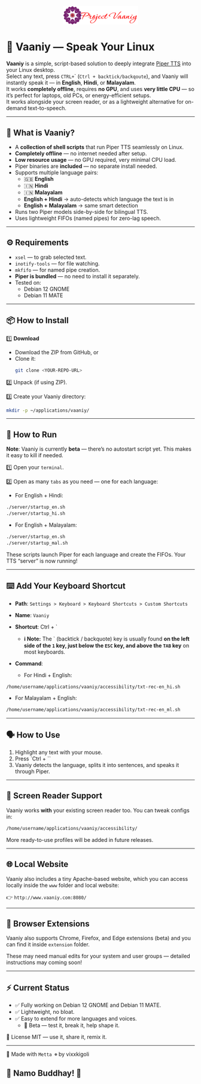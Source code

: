 
<p align="center">
  <img src="assets/vaaniy-logo.svg" alt="Vaaniy Logo" width="200"/>
</p>

# 📣 Vaaniy — Speak Your Linux

**Vaaniy** is a simple, script-based solution to deeply integrate [Piper TTS](https://github.com/rhasspy/piper) into your Linux desktop.  
Select any text, press `CTRL+`\` (`Ctrl + backtick/backqoute`), and Vaaniy will instantly speak it — in **English**, **Hindi**, or **Malayalam**.  
It works **completely offline**, requires **no GPU**, and uses **very little CPU** — so it’s perfect for laptops, old PCs, or energy-efficient setups.  
It works alongside your screen reader, or as a lightweight alternative for on-demand text-to-speech.

---

## 🔑 What is Vaaniy?

- A **collection of shell scripts** that run Piper TTS seamlessly on Linux.
- **Completely offline** — no internet needed after setup.
- **Low resource usage** — no GPU required, very minimal CPU load.
- Piper binaries are **included** — no separate install needed.
- Supports multiple language pairs:
  - 🇬🇧 **English**
  - 🇮🇳 **Hindi**
  - 🇮🇳 **Malayalam**
  - **English + Hindi** → auto-detects which language the text is in
  - **English + Malayalam** → same smart detection
- Runs two Piper models side-by-side for bilingual TTS.
- Uses lightweight FIFOs (named pipes) for zero-lag speech.

---

## ⚙️ Requirements

- `xsel` — to grab selected text.
- `inotify-tools` — for file watching.
- `mkfifo` — for named pipe creation.
- **Piper is bundled** — no need to install it separately.
- Tested on:
  - Debian 12 GNOME
  - Debian 11 MATE

---

## 📦 How to Install

1️⃣ **Download**  
- Download the ZIP from GitHub, or  
- Clone it:
  ```bash
  git clone <YOUR-REPO-URL>
  ```

2️⃣ Unpack (if using ZIP).

3️⃣ Create your Vaaniy directory:

   ```bash
   mkdir -p ~/applications/vaaniy/
   ```
---

## 🚀 How to Run
**Note**: Vaaniy is currently **beta** — there’s no autostart script yet.
This makes it easy to kill if needed.

1️⃣ Open your `terminal`.

2️⃣ Open as many `tabs` as you need — one for each language:

- For English + Hindi:

```bash
./server/startup_en.sh
./server/startup_hi.sh
```
- For English + Malayalam:

```bash
./server/startup_en.sh
./server/startup_mal.sh
```
These scripts launch Piper for each language and create the FIFOs.
Your TTS “server” is now running!

---
## ⌨️ Add Your Keyboard Shortcut
- **Path**: `Settings > Keyboard > Keyboard Shortcuts > Custom Shortcuts`
- **Name**: `Vaaniy`
- **Shortcut**:  Ctrl + `
    - **ℹ️ Note:** The \` (backtick / backquote) key is usually found **on the left side of the `1` key, just below the `ESC` key, and above the `TAB` key** on most keyboards.

- **Command**:

  - For Hindi + English:

```bash
/home/username/applications/vaaniy/accessibility/txt-rec-en_hi.sh
```
  - For Malayalam + English:
```bash
/home/username/applications/vaaniy/accessibility/txt-rec-en_ml.sh
```
---
## 🗣️ How to Use
1. Highlight any text with your mouse.
2. Press `Ctrl + ``
3. Vaaniy detects the language, splits it into sentences, and speaks it through Piper.

---

## 🧩 Screen Reader Support
Vaaniy works **with** your existing screen reader too.
You can tweak configs in:

```bash
/home/username/applications/vaaniy/accessibility/
```
More ready-to-use profiles will be added in future releases.

---
## 🌐 Local Website
Vaaniy also includes a tiny Apache-based website, which you can access locally inside the `www` folder and local website:

👉 `http://www.vaaniy.com:8080/`

---
## 🧩 Browser Extensions
Vaaniy also supports Chrome, Firefox, and Edge extensions (beta) and you can find it inside `extension` folder.

These may need manual edits for your system and user groups — detailed instructions may coming soon!

---
## ⚡ Current Status
- ✅ Fully working on Debian 12 GNOME and Debian 11 MATE.
- ✅ Lightweight, no bloat.
- ✅ Easy to extend for more languages and voices.
  - 🚧 Beta — test it, break it, help shape it.

📝 License
MIT — use it, share it, remix it.

---
🫶 Made with `Metta ☸️`  by vixxkigoli

## 🪷 Namo Buddhay! 🪷 


